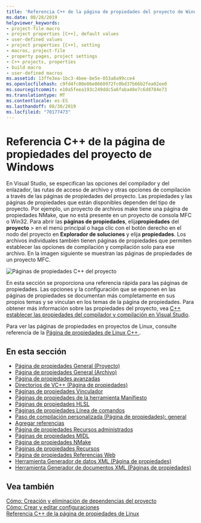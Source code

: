 ```yaml
---
title: 'Referencia C++ de la página de propiedades del proyecto de Windows: Visual Studio'
ms.date: 08/28/2019
helpviewer_keywords:
- project-file macro
- project properties [C++], default values
- user-defined values
- project properties [C++], setting
- macros, project-file
- property pages, project settings
- C++ projects, properties
- build macro
- user-defined macros
ms.assetid: 13ffe3ea-1bc3-4bee-be5e-053a8a99cce4
ms.openlocfilehash: c9fd4fc00e86e0660972fc0bd37b66b2fea02ee0
ms.sourcegitcommit: e10a5feea193c249ddc5a6faba48e7c6d8784e73
ms.translationtype: MT
ms.contentlocale: es-ES
ms.lasthandoff: 08/30/2019
ms.locfileid: "70177473"
---
```

# <a name="windows-c-project-property-page-reference"></a>Referencia C++ de la página de propiedades del proyecto de Windows

En Visual Studio, se especifican las opciones del compilador y del enlazador, las rutas de acceso de archivo y otras opciones de compilación a través de las páginas de propiedades del proyecto. Las propiedades y las páginas de propiedades que están disponibles dependen del tipo de proyecto. Por ejemplo, un proyecto de archivos make tiene una página de propiedades NMake, que no está presente en un proyecto de consola MFC o Win32. Para abrir las **páginas de propiedades**, elija**propiedades** del **proyecto** > en el menú principal o haga clic con el botón derecho en el nodo del proyecto en **Explorador de soluciones** y elija **propiedades**. Los archivos individuales también tienen páginas de propiedades que permiten establecer las opciones de compilación y compilación solo para ese archivo. En la imagen siguiente se muestran las páginas de propiedades de un proyecto MFC.

![Páginas de propiedades C++ del proyecto](media/example-prop-page.png)

En esta sección se proporciona una referencia rápida para las páginas de propiedades. Las opciones y la configuración que se exponen en las páginas de propiedades se documentan más completamente en sus propios temas y se vinculan en los temas de la página de propiedades. Para obtener más información sobre las propiedades del proyecto, vea [ C++ establecer las propiedades del compilador y compilación en Visual Studio](../working-with-project-properties.md).

Para ver las páginas de propiedades en proyectos de Linux, consulte referencia de la [Página de propiedades de Linux C++ ](../../linux/prop-pages-linux.md).

## <a name="in-this-section"></a>En esta sección

- [Página de propiedades General (Proyecto)](general-property-page-project.md)
- [Página de propiedades General (Archivo)](general-property-page-file.md)
- [Página de propiedades avanzadas](advanced-property-page.md)
- [Directorios de VC++ (Página de propiedades)](vcpp-directories-property-page.md)
- [Páginas de propiedades Vinculador](linker-property-pages.md)
- [Páginas de propiedades de la herramienta Manifiesto](manifest-tool-property-pages.md)
- [Páginas de propiedades HLSL](hlsl-property-pages.md)
- [Páginas de propiedades Línea de comandos](command-line-property-pages.md)
- [Paso de compilación personalizada (Página de propiedades): general](custom-build-step-property-page-general.md)
- [Agregar referencias](../adding-references-in-visual-cpp-projects.md)
- [Página de propiedades Recursos administrados](managed-resources-property-page.md)
- [Páginas de propiedades MIDL](midl-property-pages.md)
- [Página de propiedades NMake](nmake-property-page.md)
- [Páginas de propiedades Recursos](resources-property-pages.md)
- [Página de propiedades Referencias Web](web-references-property-page.md)
- [Herramienta Generador de datos XML (Página de propiedades)](xml-data-generator-tool-property-page.md)
- [Herramienta Generador de documentos XML (Páginas de propiedades)](xml-document-generator-tool-property-pages.md)

## <a name="see-also"></a>Vea también

[Cómo: Creación y eliminación de dependencias del proyecto](/visualstudio/ide/how-to-create-and-remove-project-dependencies)<br/>
[Cómo: Crear y editar configuraciones](/visualstudio/ide/how-to-create-and-edit-configurations)<br/>
[Referencia C++ de la página de propiedades de Linux](../../linux/prop-pages-linux.md)
